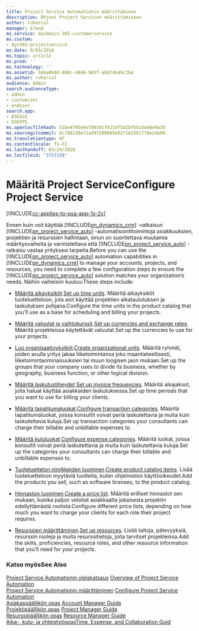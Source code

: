 ```yaml
---
title: Project Service Automationin määrittäminen
description: Ohjeet Project Servicen määrittämiseen
author: ruhercul
manager: kfend
ms.service: dynamics-365-customerservice
ms.custom:
- dyn365-projectservice
ms.date: 8/03/2018
ms.topic: article
ms.prod: ''
ms.technology: ''
ms.assetid: 56ba0b8d-808c-48d6-965f-abd74b49c2b4
ms.author: ruhercul
audience: Admin
search.audienceType:
- admin
- customizer
- enduser
search.app:
- D365CE
- D365PS
ms.openlocfilehash: 52be4705e6ef983dcf421df5d1bfb5c6de8e9a30
ms.sourcegitcommit: 8c786230ef2a497280885b827162561776e2eb00
ms.translationtype: HT
ms.contentlocale: fi-FI
ms.lasthandoff: 03/24/2020
ms.locfileid: "3751158"
---
```

# <a name="configure-project-service"></a><span data-ttu-id="fcff7-103">Määritä Project Service</span><span class="sxs-lookup"><span data-stu-id="fcff7-103">Configure Project Service</span></span>

[!INCLUDE[cc-applies-to-psa-app-1x-2x](../includes/cc-applies-to-psa-app-1x-2x.md)]

<span data-ttu-id="fcff7-104">Ennen kuin voit käyttää [!INCLUDE[pn_dynamics_crm](../includes/pn-dynamics-crm.md)] -ratkaisun [!INCLUDE[pn_project_service_auto](../includes/pn-project-service-auto.md)] -automatisointitoimintoja asiakkuuksien, projektien ja resurssien hallintaan, sinun on suoritettava muutamia määritysvaiheita ja varmistettava että [!INCLUDE[pn_project_service_auto](../includes/pn-project-service-auto.md)] -ratkaisu vastaa yrityksesi tarpeita.</span><span class="sxs-lookup"><span data-stu-id="fcff7-104">Before you can use the [!INCLUDE[pn_project_service_auto](../includes/pn-project-service-auto.md)] automation capabilities in [!INCLUDE[pn_dynamics_crm](../includes/pn-dynamics-crm.md)] to manage your accounts, projects, and resources, you need to complete a few configuration steps to ensure the [!INCLUDE[pn_project_service_auto](../includes/pn-project-service-auto.md)] solution matches your organization’s needs.</span></span> <span data-ttu-id="fcff7-105">Näihin vaiheisiin kuuluu:</span><span class="sxs-lookup"><span data-stu-id="fcff7-105">These steps include:</span></span>  
  
-   <span data-ttu-id="fcff7-106">[Määritä aikayksiköt](../project-service/set-up-time-units.md).</span><span class="sxs-lookup"><span data-stu-id="fcff7-106">[Set up time units](../project-service/set-up-time-units.md).</span></span> <span data-ttu-id="fcff7-107">Määritä aikayksiköt tuoteluetteloon, jota aiot käyttää projektien aikataulutuksen ja laskutuksen pohjana.</span><span class="sxs-lookup"><span data-stu-id="fcff7-107">Configure the time units in the product catalog that you’ll use as a base for scheduling and billing your projects.</span></span>  
  
-   <span data-ttu-id="fcff7-108">[Määritä valuutat ja vaihtokurssit](../project-service/set-up-currencies-exchange-rates.md).</span><span class="sxs-lookup"><span data-stu-id="fcff7-108">[Set up currencies and exchange rates](../project-service/set-up-currencies-exchange-rates.md).</span></span> <span data-ttu-id="fcff7-109">Määritä projekteissa käytettävät valuutat.</span><span class="sxs-lookup"><span data-stu-id="fcff7-109">Set up the currencies to use for your projects.</span></span>  
  
-   <span data-ttu-id="fcff7-110">[Luo organisaatioyksiköt](../project-service/create-organizational-units.md).</span><span class="sxs-lookup"><span data-stu-id="fcff7-110">[Create organizational units](../project-service/create-organizational-units.md).</span></span> <span data-ttu-id="fcff7-111">Määritä ryhmät, joiden avulla yritys jakaa liiketoimintansa joko maantieteellisesti,  liiketoimintaominaisuuksien tai muun loogisen jaon mukaan.</span><span class="sxs-lookup"><span data-stu-id="fcff7-111">Set up the groups that your company uses to divide its business, whether by geography, business function, or other logical division.</span></span>  
  
-   <span data-ttu-id="fcff7-112">[Määritä laskutustiheydet](../project-service/set-up-invoice-frequencies.md).</span><span class="sxs-lookup"><span data-stu-id="fcff7-112">[Set up invoice frequencies](../project-service/set-up-invoice-frequencies.md).</span></span> <span data-ttu-id="fcff7-113">Määritä aikajaksot, joita haluat käyttää asiakkaiden laskutuksessa.</span><span class="sxs-lookup"><span data-stu-id="fcff7-113">Set up time periods that you want to use for billing your clients.</span></span>  
  
-   <span data-ttu-id="fcff7-114">[Määritä tapahtumaluokat](../project-service/configure-transaction-categories.md).</span><span class="sxs-lookup"><span data-stu-id="fcff7-114">[Configure transaction categories](../project-service/configure-transaction-categories.md).</span></span> <span data-ttu-id="fcff7-115">Määritä tapahtumaluokat, joissa konsultit voivat periä laskutettavia ja muita kuin laskutettavia kuluja.</span><span class="sxs-lookup"><span data-stu-id="fcff7-115">Set up transaction categories your consultants can charge their billable and unbillable expenses to.</span></span>  
  
-   <span data-ttu-id="fcff7-116">[Määritä kululuokat](../project-service/configure-expense-categories.md).</span><span class="sxs-lookup"><span data-stu-id="fcff7-116">[Configure expense categories](../project-service/configure-expense-categories.md).</span></span> <span data-ttu-id="fcff7-117">Määritä luokat, joissa konsultit voivat periä laskutettavia ja muita kuin laskutettavia kuluja.</span><span class="sxs-lookup"><span data-stu-id="fcff7-117">Set up the categories your consultants can charge their billable and unbillable expenses to.</span></span>  
  
-   <span data-ttu-id="fcff7-118">[Tuoteluettelon nimikkeiden luominen](../project-service/create-product-catalog-items.md).</span><span class="sxs-lookup"><span data-stu-id="fcff7-118">[Create product catalog items](../project-service/create-product-catalog-items.md).</span></span> <span data-ttu-id="fcff7-119">Lisää tuoteluetteloon myytäviä tuotteita, kuten ohjelmiston käyttöoikeudet.</span><span class="sxs-lookup"><span data-stu-id="fcff7-119">Add the products you sell, such as software licenses, to the product catalog.</span></span>  
  
-   <span data-ttu-id="fcff7-120">[Hinnaston luominen](../project-service/create-price-list.md).</span><span class="sxs-lookup"><span data-stu-id="fcff7-120">[Create a price list](../project-service/create-price-list.md).</span></span> <span data-ttu-id="fcff7-121">Määritä erilliset hinnastot sen mukaan, kuinka paljon veloitat asiakkaalta jokaisesta projektin edellyttämästä roolista.</span><span class="sxs-lookup"><span data-stu-id="fcff7-121">Configure different price lists, depending on how much you want to charge your clients for each role their project requires.</span></span>  
  
-   <span data-ttu-id="fcff7-122">[Resurssien määrittäminen](../project-service/set-up-resources.md).</span><span class="sxs-lookup"><span data-stu-id="fcff7-122">[Set up resources](../project-service/set-up-resources.md).</span></span> <span data-ttu-id="fcff7-123">Lisää taitoja, pätevyyksiä, resurssin rooleja ja muita resurssitietoja, joita tarvitset projekteissa.</span><span class="sxs-lookup"><span data-stu-id="fcff7-123">Add the skills, proficiencies, resource roles, and other resource information that you’ll need for your projects.</span></span>  
  
### <a name="see-also"></a><span data-ttu-id="fcff7-124">Katso myös</span><span class="sxs-lookup"><span data-stu-id="fcff7-124">See Also</span></span>  
 <span data-ttu-id="fcff7-125">[Project Service Automationin yleiskatsaus](../project-service/overview.md) </span><span class="sxs-lookup"><span data-stu-id="fcff7-125">[Overview of Project Service Automation](../project-service/overview.md) </span></span>  
 <span data-ttu-id="fcff7-126">[Project Service Automationin määrittäminen](../project-service/configure.md) </span><span class="sxs-lookup"><span data-stu-id="fcff7-126">[Configure Project Service Automation](../project-service/configure.md) </span></span>  
 <span data-ttu-id="fcff7-127">[Asiakaspäällikön opas](../project-service/account-manager-guide.md) </span><span class="sxs-lookup"><span data-stu-id="fcff7-127">[Account Manager Guide](../project-service/account-manager-guide.md) </span></span>  
 <span data-ttu-id="fcff7-128">[Projektipäällikön opas](../project-service/project-manager-guide.md) </span><span class="sxs-lookup"><span data-stu-id="fcff7-128">[Project Manager Guide](../project-service/project-manager-guide.md) </span></span>  
 <span data-ttu-id="fcff7-129">[Resurssipäällikön opas](../project-service/resource-manager-guide.md) </span><span class="sxs-lookup"><span data-stu-id="fcff7-129">[Resource Manager Guide](../project-service/resource-manager-guide.md) </span></span>  
 [<span data-ttu-id="fcff7-130">Aika-, kulu- ja yhteistyöopas</span><span class="sxs-lookup"><span data-stu-id="fcff7-130">Time, Expense, and Collaboration Guid</span></span>](../project-service/time-expense-collaboration-guide.md)
